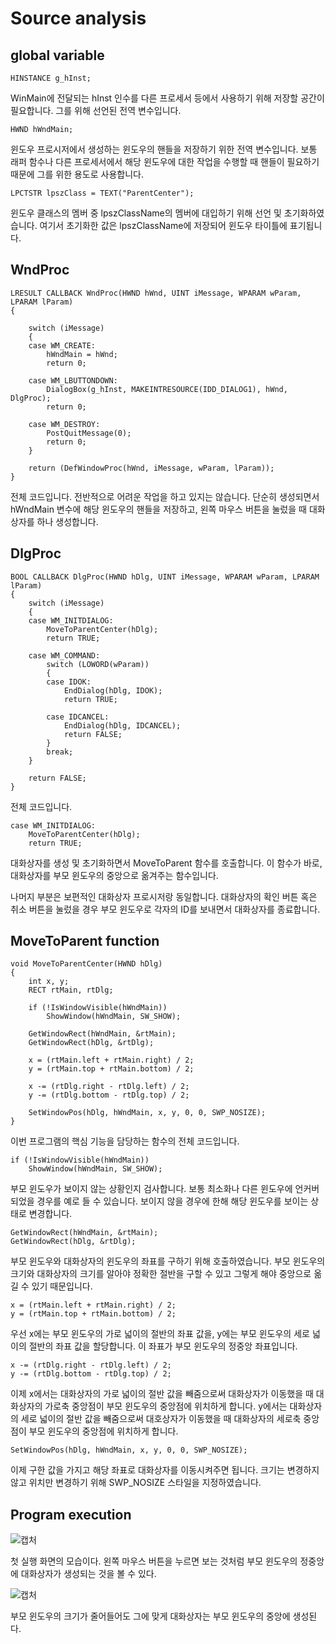 # Source analysis
  
## global variable
  
	HINSTANCE g_hInst;
  
WinMain에 전달되는 hInst 인수를 다른 프로세서 등에서 사용하기 위해 저장할 공간이 필요합니다. 그를 위해 선언된 전역 변수입니다.  
  
	HWND hWndMain;
  
윈도우 프로시저에서 생성하는 윈도우의 핸들을 저장하기 위한 전역 변수입니다. 보통 래퍼 함수나 다른 프로세서에서 해당 윈도우에 대한 작업을 수행할 때 핸들이 필요하기 때문에 그를 위한 용도로 사용합니다.  
  
	LPCTSTR lpszClass = TEXT("ParentCenter");
  
윈도우 클래스의 멤버 중 lpszClassName의 멤버에 대입하기 위해 선언 및 초기화하였습니다. 여기서 초기화한 값은 lpszClassName에 저장되어 윈도우 타이틀에 표기됩니다.  
  
## WndProc
  
	LRESULT CALLBACK WndProc(HWND hWnd, UINT iMessage, WPARAM wParam, LPARAM lParam)
	{

		switch (iMessage)
		{
		case WM_CREATE:
			hWndMain = hWnd;
			return 0;

		case WM_LBUTTONDOWN:
			DialogBox(g_hInst, MAKEINTRESOURCE(IDD_DIALOG1), hWnd, DlgProc);
			return 0;

		case WM_DESTROY:
			PostQuitMessage(0);
			return 0;
		}

		return (DefWindowProc(hWnd, iMessage, wParam, lParam));
	}
  
전체 코드입니다. 전반적으로 어려운 작업을 하고 있지는 않습니다. 단순히 생성되면서 hWndMain 변수에 해당 윈도우의 핸들을 저장하고, 왼쪽 마우스 버튼을 눌렀을 때 대화상자를 하나 생성합니다.  
  
## DlgProc
  
	BOOL CALLBACK DlgProc(HWND hDlg, UINT iMessage, WPARAM wParam, LPARAM lParam)
	{
		switch (iMessage)
		{
		case WM_INITDIALOG:
			MoveToParentCenter(hDlg);
			return TRUE;

		case WM_COMMAND:
			switch (LOWORD(wParam))
			{
			case IDOK:
				EndDialog(hDlg, IDOK);
				return TRUE;

			case IDCANCEL:
				EndDialog(hDlg, IDCANCEL);
				return FALSE;
			}
			break;
		}

		return FALSE;
	}
  
전체 코드입니다.  
  
	case WM_INITDIALOG:
		MoveToParentCenter(hDlg);
		return TRUE;
  
대화상자를 생성 및 초기화하면서 MoveToParent 함수를 호출합니다. 이 함수가 바로, 대화상자를 부모 윈도우의 중앙으로 옮겨주는 함수입니다.  
  
나머지 부분은 보편적인 대화상자 프로시저랑 동일합니다. 대화상자의 확인 버튼 혹은 취소 버튼을 눌렀을 경우 부모 윈도우로 각자의 ID를 보내면서 대화상자를 종료합니다.  
  
## MoveToParent function
  
	void MoveToParentCenter(HWND hDlg)
	{
		int x, y;
		RECT rtMain, rtDlg;

		if (!IsWindowVisible(hWndMain))
			ShowWindow(hWndMain, SW_SHOW);

		GetWindowRect(hWndMain, &rtMain);
		GetWindowRect(hDlg, &rtDlg);

		x = (rtMain.left + rtMain.right) / 2;
		y = (rtMain.top + rtMain.bottom) / 2;

		x -= (rtDlg.right - rtDlg.left) / 2;
		y -= (rtDlg.bottom - rtDlg.top) / 2;

		SetWindowPos(hDlg, hWndMain, x, y, 0, 0, SWP_NOSIZE);
	}
  
이번 프로그램의 핵심 기능을 담당하는 함수의 전체 코드입니다.  
  
	if (!IsWindowVisible(hWndMain))
		ShowWindow(hWndMain, SW_SHOW);
  
부모 윈도우가 보이지 않는 상황인지 검사합니다. 보통 최소화나 다른 윈도우에 언커버되었을 경우를 예로 들 수 있습니다. 보이지 않을 경우에 한해 해당 윈도우를 보이는 상태로 변경합니다.  
  
	GetWindowRect(hWndMain, &rtMain);
	GetWindowRect(hDlg, &rtDlg);
  
부모 윈도우와 대화상자의 윈도우의 좌표를 구하기 위해 호출하였습니다. 부모 윈도우의 크기와 대화상자의 크기를 알아야 정확한 절반을 구할 수 있고 그렇게 해야 중앙으로 옮길 수 있기 때문입니다.  
  
	x = (rtMain.left + rtMain.right) / 2;
	y = (rtMain.top + rtMain.bottom) / 2;
  
우선 x에는 부모 윈도우의 가로 넓이의 절반의 좌표 값을, y에는 부모 윈도우의 세로 넓이의 절반의 좌표 값을 할당합니다. 이 좌표가 부모 윈도우의 정중앙 좌표입니다.  
  
	x -= (rtDlg.right - rtDlg.left) / 2;
	y -= (rtDlg.bottom - rtDlg.top) / 2;
  
이제 x에서는 대화상자의 가로 넓이의 절반 값을 빼줌으로써 대화상자가 이동했을 때 대화상자의 가로축 중앙점이 부모 윈도우의 중앙점에 위치하게 합니다. y에서는 대화상자의 세로 넓이의 절반 값을 빼줌으로써 대호상자가 이동했을 때 대화상자의 세로축 중앙점이 부모 윈도우의 중앙점에 위치하게 합니다.  
  
	SetWindowPos(hDlg, hWndMain, x, y, 0, 0, SWP_NOSIZE);
  
이제 구한 값을 가지고 해당 좌표로 대화상자를 이동시켜주면 됩니다. 크기는 변경하지 않고 위치만 변경하기 위해 SWP_NOSIZE 스타일을 지정하였습니다.  
  
## Program execution
  
![캡처](https://user-images.githubusercontent.com/51042546/77870074-689ec180-727b-11ea-9fe5-958f7c6c1342.JPG)
  
첫 실행 화면의 모습이다. 왼쪽 마우스 버튼을 누르면 보는 것처럼 부모 윈도우의 정중앙에 대화상자가 생성되는 것을 볼 수 있다.  
  
![캡처](https://user-images.githubusercontent.com/51042546/77870112-7ce2be80-727b-11ea-930e-900a7400423e.JPG)  
  
부모 윈도우의 크기가 줄어들어도 그에 맞게 대화상자는 부모 윈도우의 중앙에 생성된다.
